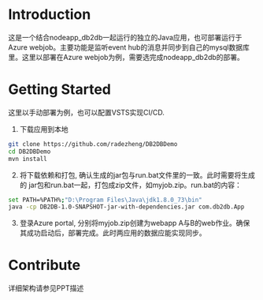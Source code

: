 # Introduction 
这是一个结合nodeapp_db2db一起运行的独立的Java应用，也可部署运行于Azure webjob。主要功能是监听event hub的消息并同步到自己的mysql数据库里。这里以部署在Azure webjob为例，需要选完成nodeapp_db2db的部署。

# Getting Started
这里以手动部署为例，也可以配置VSTS实现CI/CD.
1.	下载应用到本地
```Bash
git clone https://github.com/radezheng/DB2DBDemo
cd DB2DBDemo
mvn install
```
2.	将下载依赖和打包, 确认生成的jar包与run.bat文件里的一致。此时需要将生成的 jar包和run.bat一起，打包成zip文件，如myjob.zip。run.bat的内容：
```Bash
set PATH=%PATH%;"D:\Program Files\Java\jdk1.8.0_73\bin"
java -cp DB2DB-1.0-SNAPSHOT-jar-with-dependencies.jar com.db2db.App
```

3.	登录Azure portal, 分别将myjob.zip创建为webapp A与B的web作业。确保其成功启动后，部署完成。此时两应用的数据应能实现同步。

# Contribute
详细架构请参见PPT描述